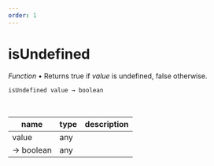 ```yaml
---
order: 1
---
```

# isUndefined

_Function_ &bull; Returns true if _value_ is undefined, false otherwise.

<pre><code>isUndefined value &rarr; boolean</code></pre>
<br>

| name | type | description |
|------|------|-------------|
|value|any||
|&rarr; boolean|any||



